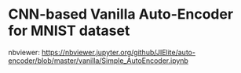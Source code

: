 # CNN-based Vanilla Auto-Encoder for MNIST dataset

nbviewer: https://nbviewer.jupyter.org/github/JIElite/auto-encoder/blob/master/vanilla/Simple_AutoEncoder.ipynb
